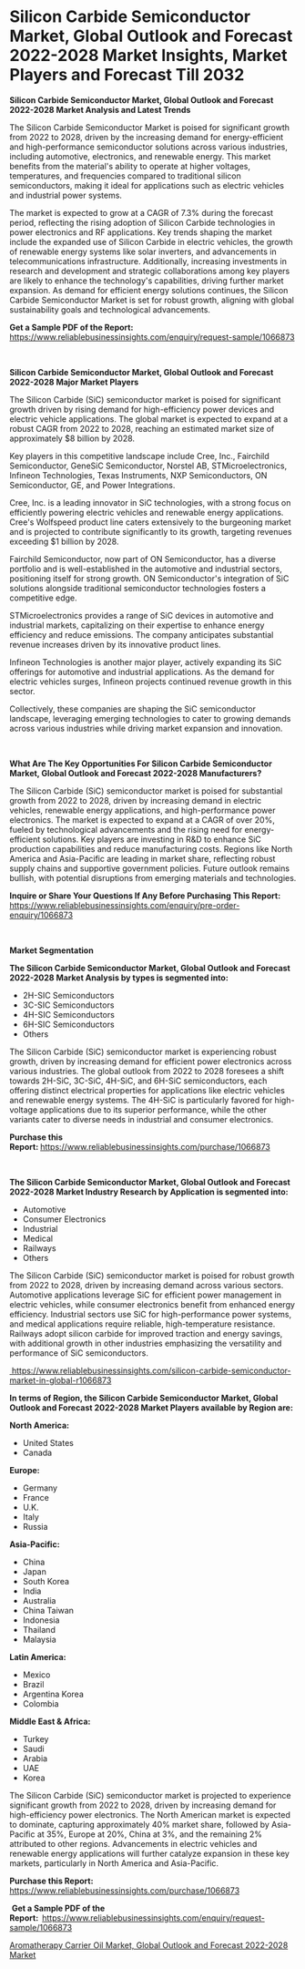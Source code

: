 <p><h1>Silicon Carbide Semiconductor Market, Global Outlook and Forecast 2022-2028 Market Insights, Market Players and Forecast Till 2032</h1></p><p><strong>Silicon Carbide Semiconductor Market, Global Outlook and Forecast 2022-2028 Market Analysis and Latest Trends</strong></p>
<p><p>The Silicon Carbide Semiconductor Market is poised for significant growth from 2022 to 2028, driven by the increasing demand for energy-efficient and high-performance semiconductor solutions across various industries, including automotive, electronics, and renewable energy. This market benefits from the material's ability to operate at higher voltages, temperatures, and frequencies compared to traditional silicon semiconductors, making it ideal for applications such as electric vehicles and industrial power systems.</p><p>The market is expected to grow at a CAGR of 7.3% during the forecast period, reflecting the rising adoption of Silicon Carbide technologies in power electronics and RF applications. Key trends shaping the market include the expanded use of Silicon Carbide in electric vehicles, the growth of renewable energy systems like solar inverters, and advancements in telecommunications infrastructure. Additionally, increasing investments in research and development and strategic collaborations among key players are likely to enhance the technology's capabilities, driving further market expansion. As demand for efficient energy solutions continues, the Silicon Carbide Semiconductor Market is set for robust growth, aligning with global sustainability goals and technological advancements.</p></p>
<p><strong>Get a Sample PDF of the Report:&nbsp;</strong> <a href="https://www.reliablebusinessinsights.com/enquiry/request-sample/1066873?utm_campaign=3350&utm_medium=2&utm_source=Github&utm_content=ia&utm_term=21032025&utm_id=silicon-carbide-semiconductor-market-global-outlook-and-forecast-2022-2028">https://www.reliablebusinessinsights.com/enquiry/request-sample/1066873</a></p>
<p>&nbsp;</p>
<p><strong>Silicon Carbide Semiconductor Market, Global Outlook and Forecast 2022-2028 Major Market Players</strong></p>
<p><p>The Silicon Carbide (SiC) semiconductor market is poised for significant growth driven by rising demand for high-efficiency power devices and electric vehicle applications. The global market is expected to expand at a robust CAGR from 2022 to 2028, reaching an estimated market size of approximately $8 billion by 2028.</p><p>Key players in this competitive landscape include Cree, Inc., Fairchild Semiconductor, GeneSiC Semiconductor, Norstel AB, STMicroelectronics, Infineon Technologies, Texas Instruments, NXP Semiconductors, ON Semiconductor, GE, and Power Integrations. </p><p>Cree, Inc. is a leading innovator in SiC technologies, with a strong focus on efficiently powering electric vehicles and renewable energy applications. Cree's Wolfspeed product line caters extensively to the burgeoning market and is projected to contribute significantly to its growth, targeting revenues exceeding $1 billion by 2028.</p><p>Fairchild Semiconductor, now part of ON Semiconductor, has a diverse portfolio and is well-established in the automotive and industrial sectors, positioning itself for strong growth. ON Semiconductor's integration of SiC solutions alongside traditional semiconductor technologies fosters a competitive edge.</p><p>STMicroelectronics provides a range of SiC devices in automotive and industrial markets, capitalizing on their expertise to enhance energy efficiency and reduce emissions. The company anticipates substantial revenue increases driven by its innovative product lines.</p><p>Infineon Technologies is another major player, actively expanding its SiC offerings for automotive and industrial applications. As the demand for electric vehicles surges, Infineon projects continued revenue growth in this sector.</p><p>Collectively, these companies are shaping the SiC semiconductor landscape, leveraging emerging technologies to cater to growing demands across various industries while driving market expansion and innovation.</p></p>
<p>&nbsp;</p>
<p><strong>What Are The Key Opportunities For Silicon Carbide Semiconductor Market, Global Outlook and Forecast 2022-2028 Manufacturers?</strong></p>
<p><p>The Silicon Carbide (SiC) semiconductor market is poised for substantial growth from 2022 to 2028, driven by increasing demand in electric vehicles, renewable energy applications, and high-performance power electronics. The market is expected to expand at a CAGR of over 20%, fueled by technological advancements and the rising need for energy-efficient solutions. Key players are investing in R&D to enhance SiC production capabilities and reduce manufacturing costs. Regions like North America and Asia-Pacific are leading in market share, reflecting robust supply chains and supportive government policies. Future outlook remains bullish, with potential disruptions from emerging materials and technologies.</p></p>
<p><strong>Inquire or Share Your Questions If Any Before Purchasing This Report:</strong> <a href="https://www.reliablebusinessinsights.com/enquiry/pre-order-enquiry/1066873?utm_campaign=3350&utm_medium=2&utm_source=Github&utm_content=ia&utm_term=21032025&utm_id=silicon-carbide-semiconductor-market-global-outlook-and-forecast-2022-2028">https://www.reliablebusinessinsights.com/enquiry/pre-order-enquiry/1066873</a></p>
<p>&nbsp;</p>
<p><strong>Market Segmentation</strong></p>
<p><strong>The Silicon Carbide Semiconductor Market, Global Outlook and Forecast 2022-2028 Market Analysis by types is segmented into:</strong></p>
<p><ul><li>2H-SIC Semiconductors</li><li>3C-SIC Semiconductors</li><li>4H-SIC Semiconductors</li><li>6H-SIC Semiconductors</li><li>Others</li></ul></p>
<p><p>The Silicon Carbide (SiC) semiconductor market is experiencing robust growth, driven by increasing demand for efficient power electronics across various industries. The global outlook from 2022 to 2028 foresees a shift towards 2H-SiC, 3C-SiC, 4H-SiC, and 6H-SiC semiconductors, each offering distinct electrical properties for applications like electric vehicles and renewable energy systems. The 4H-SiC is particularly favored for high-voltage applications due to its superior performance, while the other variants cater to diverse needs in industrial and consumer electronics.</p></p>
<p><strong>Purchase this Report:&nbsp;</strong><a href="https://www.reliablebusinessinsights.com/purchase/1066873?utm_campaign=3350&utm_medium=2&utm_source=Github&utm_content=ia&utm_term=21032025&utm_id=silicon-carbide-semiconductor-market-global-outlook-and-forecast-2022-2028">https://www.reliablebusinessinsights.com/purchase/1066873</a></p>
<p>&nbsp;</p>
<p><strong>The Silicon Carbide Semiconductor Market, Global Outlook and Forecast 2022-2028 Market Industry Research by Application is segmented into:</strong></p>
<p><ul><li>Automotive</li><li>Consumer Electronics</li><li>Industrial</li><li>Medical</li><li>Railways</li><li>Others</li></ul></p>
<p><p>The Silicon Carbide (SiC) semiconductor market is poised for robust growth from 2022 to 2028, driven by increasing demand across various sectors. Automotive applications leverage SiC for efficient power management in electric vehicles, while consumer electronics benefit from enhanced energy efficiency. Industrial sectors use SiC for high-performance power systems, and medical applications require reliable, high-temperature resistance. Railways adopt silicon carbide for improved traction and energy savings, with additional growth in other industries emphasizing the versatility and performance of SiC semiconductors.</p></p>
<p><a href="https://www.reliablebusinessinsights.com/silicon-carbide-semiconductor-market-in-global-r1066873?utm_campaign=3350&utm_medium=2&utm_source=Github&utm_content=ia&utm_term=21032025&utm_id=silicon-carbide-semiconductor-market-global-outlook-and-forecast-2022-2028">&nbsp;https://www.reliablebusinessinsights.com/silicon-carbide-semiconductor-market-in-global-r1066873</a></p>
<p><strong>In terms of Region, the Silicon Carbide Semiconductor Market, Global Outlook and Forecast 2022-2028 Market Players available by Region are:</strong></p>
<p>
    <p> <strong> North America: </strong>
        <ul>
            <li>United States</li>
            <li>Canada</li>
        </ul>
        </p> 
    <p> <strong> Europe: </strong>
        <ul>
            <li>Germany</li>
            <li>France</li>
            <li>U.K.</li>
            <li>Italy</li>
            <li>Russia</li>
        </ul>
        </p> 
    <p> <strong> Asia-Pacific: </strong>
        <ul>
            <li>China</li>
            <li>Japan</li>
            <li>South Korea</li>
            <li>India</li>
            <li>Australia</li>
            <li>China Taiwan</li>
            <li>Indonesia</li>
            <li>Thailand</li>
            <li>Malaysia</li>
        </ul>
        </p> 
    <p> <strong> Latin America: </strong>
        <ul>
            <li>Mexico</li>
            <li>Brazil</li>
            <li>Argentina Korea</li>
            <li>Colombia</li>
        </ul>
        </p> 
    <p> <strong> Middle East & Africa: </strong>
        <ul>
            <li>Turkey</li>
            <li>Saudi</li>
            <li>Arabia</li>
            <li>UAE</li>
            <li>Korea</li>
        </ul>
    </p>
    </p>
<p><p>The Silicon Carbide (SiC) semiconductor market is projected to experience significant growth from 2022 to 2028, driven by increasing demand for high-efficiency power electronics. The North American market is expected to dominate, capturing approximately 40% market share, followed by Asia-Pacific at 35%, Europe at 20%, China at 3%, and the remaining 2% attributed to other regions. Advancements in electric vehicles and renewable energy applications will further catalyze expansion in these key markets, particularly in North America and Asia-Pacific.</p></p>
<p><strong>Purchase this Report: </strong><a href="https://www.reliablebusinessinsights.com/purchase/1066873?utm_campaign=3350&utm_medium=2&utm_source=Github&utm_content=ia&utm_term=21032025&utm_id=silicon-carbide-semiconductor-market-global-outlook-and-forecast-2022-2028">https://www.reliablebusinessinsights.com/purchase/1066873</a></p>
<p>&nbsp;<strong>Get a Sample PDF of the Report:&nbsp;&nbsp;</strong><a href="https://www.reliablebusinessinsights.com/enquiry/request-sample/1066873?utm_campaign=3350&utm_medium=2&utm_source=Github&utm_content=ia&utm_term=21032025&utm_id=silicon-carbide-semiconductor-market-global-outlook-and-forecast-2022-2028">https://www.reliablebusinessinsights.com/enquiry/request-sample/1066873</a></p>
<p><strong></strong></p>
<p><p><a href="https://github.com/gassmkalay/Market-Research-Report-List-1/blob/main/aromatherapy-carrier-oil-market-global-outlook-and-forecast-2022-2028-market.md?utm_campaign=3350&utm_medium=2&utm_source=Github&utm_content=ia&utm_term=21032025&utm_id=silicon-carbide-semiconductor-market-global-outlook-and-forecast-2022-2028">Aromatherapy Carrier Oil Market, Global Outlook and Forecast 2022-2028 Market</a></p></p>